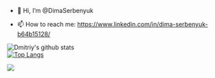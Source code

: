 - 👋 Hi, I’m @DimaSerbenyuk

- 📫 How to reach me: https://www.linkedin.com/in/dima-serbenyuk-b64b15128/

![Dmitriy's github stats](https://github-readme-stats.vercel.app/api?username=DimaSerbenyuk&show_icons=true&&count_private=true)
<br/>
[![Top Langs](https://github-readme-stats.vercel.app/api/top-langs/?username=DimaSerbenyuk&hide=css,sourcepawn&layout=compact)](https://github.com/DimaSerbenyuk/github-readme-stats)
<br/>

![](https://skyline.github.com/DimaSerbenyuk/2021)
